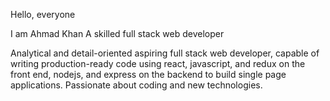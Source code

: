 Hello, everyone

I am Ahmad Khan A skilled full stack web developer

Analytical and detail-oriented aspiring full stack web developer, capable of writing production-ready code using react, javascript, and redux on the front end, nodejs, and express on the backend to build single page applications. Passionate about coding and new technologies.